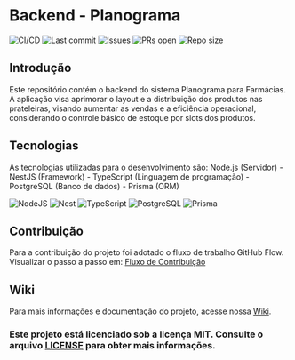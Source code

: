 # Backend - Planograma
![CI/CD](https://github.com/ifpebj-ti/backend-planogram/actions/workflows/main.yml/badge.svg)
![Last commit](https://img.shields.io/github/last-commit/ifpebj-ti/backend-planogram)
![Issues](https://img.shields.io/github/issues/ifpebj-ti/backend-planogram)
![PRs open](https://img.shields.io/github/issues-pr/ifpebj-ti/backend-planogram)
![Repo size](https://img.shields.io/github/repo-size/ifpebj-ti/backend-planogram)

## Introdução
Este repositório contém o backend do sistema Planograma para Farmácias. A aplicação visa aprimorar o layout e a distribuição dos produtos nas prateleiras, visando aumentar as vendas e a eficiência operacional, considerando o controle básico de estoque por slots dos produtos.

## Tecnologias
As tecnologias utilizadas para o desenvolvimento são: Node.js (Servidor) - NestJS (Framework) - TypeScript (Linguagem de programação) - PostgreSQL (Banco de dados) - Prisma (ORM)

![NodeJS](https://img.shields.io/badge/node.js-6DA55F?style=for-the-badge&logo=node.js&logoColor=white) ![Nest](https://img.shields.io/badge/nestjs-E0234E?style=for-the-badge&logo=nestjs&logoColor=white) ![TypeScript](https://img.shields.io/badge/typescript-%23007ACC.svg?style=for-the-badge&logo=typescript&logoColor=white) ![PostgreSQL](https://img.shields.io/badge/PostgreSQL-316192?style=for-the-badge&logo=postgresql&logoColor=white) ![Prisma](https://img.shields.io/badge/Prisma-8b1df2?style=for-the-badge&logo=Prisma&logoColor=white)

## Contribuição
Para a contribuição do projeto foi adotado o fluxo de trabalho GitHub Flow. 
Visualizar o passo a passo em: [Fluxo de Contribuição](https://github.com/ifpebj-ti/Backend-Planogram/blob/main/CONTRIBUTING.md)

## Wiki
Para mais informações e documentação do projeto, acesse nossa [Wiki](https://github.com/ifpebj-ti/frontend-planogram/wiki).

### Este projeto está licenciado sob a licença MIT. Consulte o arquivo [LICENSE](https://github.com/ifpebj-ti/Backend-Planograma?tab=MIT-1-ov-file) para obter mais informações.
